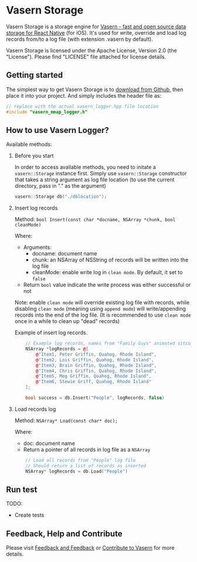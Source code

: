 # Vasern Storage

Vasern Storage is a storage engine for [Vasern - fast and open source data storage for React Native](https://github.com/ambistudio/vasern) (for iOS). It's used for write, override and load log records from/to a log file (with extension .vasern by default).

Vasern Storage is licensed under the Apache License, Version 2.0 (the "License"). Please find "LICENSE" file attached for license details.

## Getting started

The simplest way to get Vasern Storage is to [download from Github](https://github.com/ambistudio/vasern/tree/master/ios/Vasern/ios), then place it into your project. And simply includes the header file as:

```cpp
// replace with the actual vasern_logger.hpp file location
#include "vasern_mmap_logger.h"
```

## How to use Vasern Logger?

Available methods:

1. Before you start

    In order to access available methods, you need to initate a `vasern::Storage` instance first. Simply use
    `vasern::Storage` constructor that takes a string argument as log file location (to use the current directory, pass in "." as the argument)

    ```cpp
    vasern::Storage db("./dblocation");
    ```

2. Insert log records

    Method: `bool Insert(const char *docname, NSArray *chunk, bool cleanMode)`

    Where:
    - Arguments:
        - docname: document name
        - chunk: an NSArray of NSString of records will be written into the log file
        - cleanMode: enable write log in `clean mode`. By default, it set to `false`
    - Return `bool` value indicate the write process was either successful or not

    Note: enable `clean mode` will override existing log file with records, while disabling `clean mode` (meaning using `append mode`) will write/appending records into the end of the log file. (It is recommended to use `clean mode` once in a while to clean up "dead" records)

    Example of insert log records.

    ```cpp
        // Example log records, names from "Family Guys" animated sitcom
        NSArray *logRecords = @[
            @"Item1, Peter Griffin, Quahog, Rhode Island",
            @"Item2, Lois Griffin, Quahog, Rhode Island",
            @"Item3, Brain Griffin, Quahog, Rhode Island",
            @"Item4, Chris Griffin, Quahog, Rhode Island",
            @"Item5, Meg Griffin, Quahog, Rhode Island",
            @"Item6, Stewie Griff, Quahog, Rhode Island"
        ];

        bool success = db.Insert("People", logRecords, false)
    ```

3. Load records log

    Method: `NSArray* Load(const char* doc);`

    Where:
    - doc: document name
    - Return a pointer of all records in log file as a `NSArray`

    ```cpp
        // Load all records from "People" log file
        // Should return a list of records as inserted
        NSArray* logRecords = db.Load("People")
    ```

## Run test

TODO:
 - Create tests


## Feedback, Help and Contribute

Please visit [Feedback and Feedback](https://github.com/ambistudio/vasern#help-and-feedback) or [Contribute to Vasern](https://github.com/ambistudio/vasern#contribute-to-vasern) for more details.